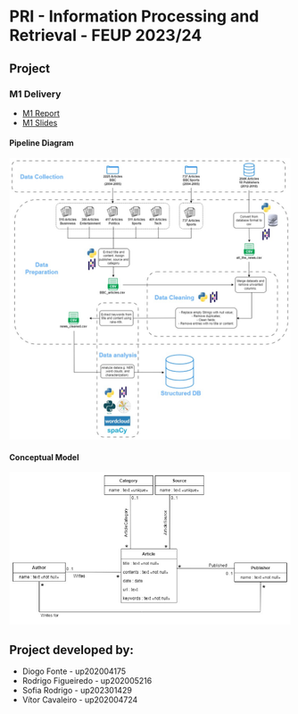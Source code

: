 # PRI - Information Processing and Retrieval - FEUP 2023/24

## Project

### M1 Delivery

- [M1 Report](doc/reports/M1_report.pdf)
- [M1 Slides](doc/slides/M1_slides.pdf)

#### Pipeline Diagram

![Pipeline Diagram](doc/diagrams/PRI_data_pipeline.jpg)

#### Conceptual Model

![Conceptual Model](doc/diagrams/PRI_conceptual_model.jpg)


## Project developed by:
- Diogo Fonte - up202004175
- Rodrigo Figueiredo - up202005216
- Sofia Rodrigo  - up202301429
- Vítor Cavaleiro - up202004724